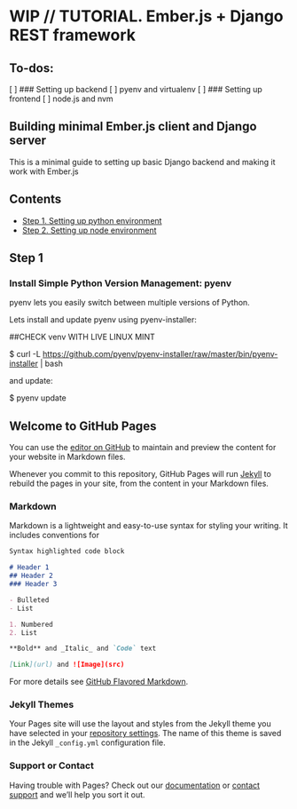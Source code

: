 # WIP // TUTORIAL. Ember.js + Django REST framework


## To-dos: 
[ ] ### Setting up backend
[ ] pyenv and virtualenv
[ ] ### Setting up frontend
[ ] node.js and nvm


## Building minimal Ember.js client and Django server

This is a minimal guide to setting up basic Django backend and making it work with Ember.js


## Contents

- [Step 1. Setting up python environment](#step-1)
- [Step 2. Setting up node environment](#step-2)

## <a name='step-1'></a>Step 1

### Install Simple Python Version Management: pyenv

pyenv lets you easily switch between multiple versions of Python.

Lets install and update pyenv using pyenv-installer:

##CHECK venv WITH LIVE LINUX MINT

$ curl -L https://github.com/pyenv/pyenv-installer/raw/master/bin/pyenv-installer | bash

and update:

$ pyenv update







## Welcome to GitHub Pages

You can use the [editor on GitHub](https://github.com/volodymyrradchenko/ember-django/edit/master/README.md) to maintain and preview the content for your website in Markdown files.

Whenever you commit to this repository, GitHub Pages will run [Jekyll](https://jekyllrb.com/) to rebuild the pages in your site, from the content in your Markdown files.

### Markdown

Markdown is a lightweight and easy-to-use syntax for styling your writing. It includes conventions for

```markdown
Syntax highlighted code block

# Header 1
## Header 2
### Header 3

- Bulleted
- List

1. Numbered
2. List

**Bold** and _Italic_ and `Code` text

[Link](url) and ![Image](src)
```

For more details see [GitHub Flavored Markdown](https://guides.github.com/features/mastering-markdown/).

### Jekyll Themes

Your Pages site will use the layout and styles from the Jekyll theme you have selected in your [repository settings](https://github.com/volodymyrradchenko/ember-django/settings). The name of this theme is saved in the Jekyll `_config.yml` configuration file.

### Support or Contact

Having trouble with Pages? Check out our [documentation](https://help.github.com/categories/github-pages-basics/) or [contact support](https://github.com/contact) and we’ll help you sort it out.
